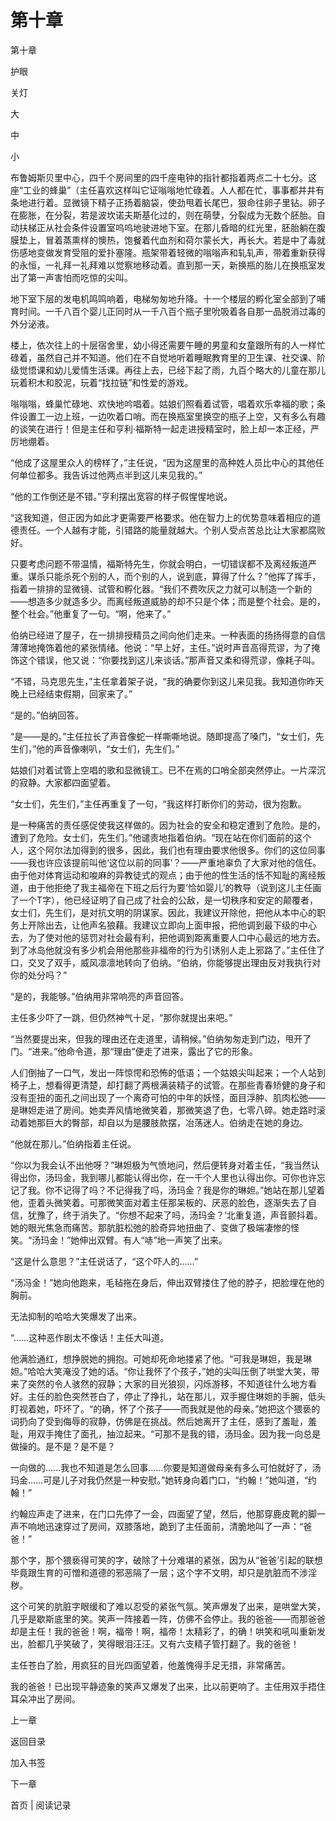 # 第十章

第十章

护眼

关灯

大

中

小

布鲁姆斯贝里中心，四千个房间里的四千座电钟的指针都指着两点二十七分。这座“工业的蜂巢”（主任喜欢这样叫它证嗡嗡地忙碌着。人人都在忙，事事都井井有条地进行着。显微镜下精子正扬着脑袋，使劲甩着长尾巴，狠命往卵子里钻。卵子在膨胀，在分裂，若是波坎诺夫斯基化过的，则在萌孽，分裂成为无数个胚胎。自动扶梯正从社会条件设置室呜呜地驶进地下室。在那儿昏暗的红光里，胚胎躺在腹膜垫上，冒着蒸熏样的懊热，饱餐着代血剂和荷尔蒙长大，再长大。若是中了毒就伤感地变做发育受阻的爱扑塞隆。瓶架带着轻微的嗡嗡声和轧轧声，带着重新获得的永恒，一礼拜一礼拜难以觉察地移动着。直到那一天，新换瓶的胎儿在换瓶室发出了第一声害怕而吃惊的尖叫。

地下室下层的发电机鸣鸣响着，电梯匆匆地升降。十一个楼层的孵化室全部到了哺育时间。一千八百个婴儿正同时从一千八百个瓶子里吮吸着各自那一品脱消过毒的外分泌液。

楼上，依次往上的十层宿舍里，幼小得还需要午睡的男童和女童跟所有的人一样忙碌着，虽然自己并不知道。他们在不自觉地听着睡眠教育里的卫生课、社交课、阶级觉悟课和幼儿爱情生活课。再往上去，已经下起了雨，九百个略大的儿童在那儿玩着积木和胶泥，玩着“找拉链”和性爱的游戏。

嗡嗡嗡，蜂巢忙碌地、欢快地吟唱着。姑娘们照看着试管，唱着欢乐幸福的歌；条件设置工一边上班，一边吹着口哨。而在换瓶室里换空的瓶子上空，又有多么有趣的谈笑在进行！但是主任和亨利·福斯特一起走进授精室时，脸上却一本正经，严厉地绷着。

“他成了这屋里众人的榜样了，”主任说，“因为这屋里的高种姓人员比中心的其他任何单位都多。我告诉过他两点半到这儿来见我的。”

“他的工作倒还是不错。”亨利摆出宽容的样子假惺惺地说。

“这我知道，但正因为如此才更需要严格要求。他在智力上的优势意味着相应的道德责任。一个人越有才能，引错路的能量就越大。个别人受点苦总比让大家都腐败好。

只要考虑问题不带温情，福斯特先生，你就会明白，一切错误都不及离经叛道严重。谋杀只能杀死个别的人，而个别的人，说到底，算得了什么？”他挥了挥手，指着一排排的显微镜、试管和孵化器。“我们不费吹灰之力就可以制造一个新的——想造多少就造多少。而离经叛道威胁的却不只是个体；而是整个社会。是的，整个社会。”他重复了一句。“啊，他来了。”

伯纳已经进了屋子，在一排排授精员之间向他们走来。一种表面的扬扬得意的自信薄薄地掩饰着他的紧张情绪。他说：“早上好，主任。”说时声音高得荒谬，为了掩饰这个错误，他又说：“你要找到这儿来谈话。”那声音又柔和得荒谬，像耗子叫。

“不错，马克思先生，”主任拿着架子说，“我的确要你到这儿来见我。我知道你昨天晚上已经结束假期，回家来了。”

“是的。”伯纳回答。

“是——是的。”主任拉长了声音像蛇一样嘶嘶地说。随即提高了嗓门，“女士们，先生们，”他的声音像喇叭，“女士们，先生们。”

姑娘们对着试管上空唱的歌和显微镜工。已不在焉的口哨全部突然停止。一片深沉的寂静。大家都四面望着。

“女士们，先生们，”主任再重复了一句，“我这样打断你们的劳动，很为抱歉。

是一种痛苦的责任感促使我这样做的。因为社会的安全和稳定遭到了危险。是的，遭到了危险。女士们，先生们。”他谴责地指着伯纳。“现在站在你们面前的这个人，这个阿尔法加得到的很多，因此，我们也有理由要求他很多。你们的这位同事——我也许应该提前叫他‘这位以前的同事’？——严重地辜负了大家对他的信任。由于他对体育运动和唆麻的异教徒式的观点；由于他的性生活的恬不知耻的离经叛道，由于他拒绝了我主福帝在下班之后行为要‘恰如婴儿’的教导（说到这儿主任画了一个T字），他已经证明了自己成了社会的公敌，是一切秩序和安定的颠覆者，女士们，先生们，是对抗文明的阴谋家。因此，我建议开除他，把他从本中心的职务上开除出去，让他声名狼藉。我建议立即向上面申报，把他调到最下级的中心去，为了使对他的惩罚对社会最有利，把他调到距离重要人口中心最远的地方去。到了冰岛他就没有多少机会用他那些非福帝的行为引诱别人走上邪路了。”主任住了口，交叉了双手，威风凛凛地转向了伯纳。“伯纳，你能够提出理由反对我执行对你的处分吗？”

“是的，我能够。”伯纳用非常响亮的声音回答。

主任多少吓了一跳，但仍然神气十足，“那你就提出来吧。”

“当然要提出来，但我的理由还在走道里，请稍候。”伯纳匆匆走到门边，甩开了门。“进来。”他命令道，那“理由”便走了进来，露出了它的形象。

人们倒抽了一口气，发出一阵惊愕和恐怖的低语；一个姑娘尖叫起来；一个人站到椅子上，想看得更清楚，却打翻了两根满装精子的试管。在那些青春矫健的身子和没有歪扭的面孔之间出现了一个离奇可怕的中年的妖怪，面目浮肿、肌肉松弛——是琳妲走进了房间。她卖弄风情地微笑着，那微笑退了色，七零八碎。她走路时滚动着她那巨大的臀部，却自以为是腰肢款摆，冶荡迷人。伯纳走在她的身边。

“他就在那儿。”伯纳指着主任说。

“你以为我会认不出他呀？”琳妲极为气愤地问，然后便转身对着主任，“我当然认得出你，汤玛金，我到哪儿都能认得出你，在一千个人里也认得出你。可你也许忘记了我。你不记得了吗？不记得我了吗，汤玛金？我是你的琳妲。”她站在那儿望着他，歪着头微笑着。可那微笑面对着主任那呆板的、厌恶的脸色，逐渐失去了自信，犹豫了，终于消失了。“你想不起来了吗，汤玛金？’北重复道，声音颤抖着。她的眼光焦急而痛苦。那肮脏松弛的脸奇异地扭曲了、变做了极端凄惨的怪笑。“汤玛金！”她伸出双臂。有人“哧”地一声笑了出来。

“这是什么意思？”主任说话了，“这个吓人的……”

“汤冯金！”她向他跑来，毛毡拖在身后，伸出双臂搂住了他的脖子，把脸埋在他的胸前。

无法抑制的哈哈大笑爆发了出来。

“……这种恶作剧太不像话！主任大叫道。

他满脸通红，想挣脱她的拥抱。可她却死命地搂紧了他。“可我是琳妲，我是琳妲。”哈哈大笑淹没了她的话。“你让我怀了个孩子，”她的尖叫压倒了哄堂大笑，带来了突然的令人骇然的寂静；大家的目光狼狈，闪烁游移，不知道往什么地方看好。主任的脸色突然苍白了，停止了挣扎，站在那儿，双手握住琳妲的手腕，低头盯视着她，吓坏了。“的确，怀了个孩子——而我就是他的母亲。”她把这个猥亵的词扔向了受到侮辱的寂静，仿佛是在挑战。然后她离开了主任，感到了羞耻，羞耻，用双手掩住了面孔，抽泣起来。“可那不是我的错，汤玛金。因为我一向总是做操的。是不是？是不是？

一向做的……我也不知道是怎么回事……你要是知道做母亲有多么可怕就好了，汤玛金……可是儿子对我仍然是一种安慰。”她转身向着门口，“约翰！”她叫道，“约翰！”

约翰应声走了进来，在门口先停了一会，四面望了望，然后，他那穿鹿皮靴的脚一声不响地迅速穿过了房间，双膝落地，跪到了主任面前，清脆地叫了一声：“爸爸！”

那个字，那个猥亵得可笑的字，破除了十分难堪的紧张，因为从“爸爸’引起的联想毕竟跟生育的可憎和道德的邪恶隔了一层；这个字不文明，却只是肮脏而不涉淫秽。

这个可笑的肮脏字眼缓和了难以忍受的紧张气氛。笑声爆发了出来，是哄堂大笑，几乎是歇斯底里的笑。笑声一阵接着一阵，仿佛不会停止。我的爸爸——而那爸爸却是主任！我的爸爸！啊，福帝！啊，福帝！太精彩了，的确！哄笑和吼叫重新发出，脸都几乎笑破了，笑得眼泪汪汪。又有六支精子管打翻了。我的爸爸！

主任苍白了脸，用疯狂的目光四面望着，他羞愧得手足无措，非常痛苦。

我的爸爸！已出现平静迹象的笑声又爆发了出来，比以前更响了。主任用双手捂住耳朵冲出了房间。

上一章

返回目录

加入书签

下一章

首页 | 阅读记录